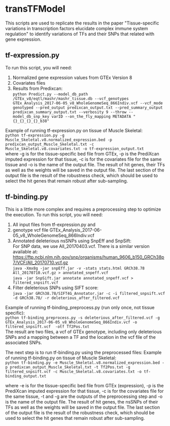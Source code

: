 # transTFModel
This scripts are used to replicate the results in the paper "Tissue-specific variations in transcription factors elucidate complex immune system regulation" to identify variations of TFs and their SNPs that related with gene expression.

## tf-expression.py
To run this script, you will need: 
1. Normalized gene expression values from GTEx Version 8 
2. Covariates files
3. Results from Predixcan: \
`python Predict.py --model_db_path /GTEx_v8/eqtl/mashr/mashr_tissue.db --vcf_genotypes GTEx_Analysis_2017-06-05_v8_WholeGenomeSeq_866Indiv.vcf --vcf_mode genotyped --pred_output predixcan_output.txt --pred_summary_output predixcan_summary_output.txt --verbosity 9 --throw --model_db_snp_key varID --on_the_fly_mapping METADATA "{}_{}_{}_{}_b38"`

Example of running tf-expression.py on tissue of Muscle Skeletal: \
`python tf-expression.py -g Muscle_Skeletal.v8.normalized_expression.bed -p predixcan_output_Muscle_Skeletal.txt -c Muscle_Skeletal.v8.covariates.txt -o tf-expression_output.txt` \
where -g is for the tissue-specific bed file from GTEx, -p is the PrediXcan imputed expression for that tissue, -c is for the covariates file for the same tissue and -o is the name of the output file. The result of hit genes, their TFs as well as the weights will be saved in the output file. The last section of the output file is the result of the robustness check, which should be used to select the hit genes that remain robust after sub-sampling. 

## tf-binding.py
This is a little more complex and requires a preprocessing step to optimize the execution.
To run this script, you will need: 
1. All input files from tf-expression.py and 
2. genotype vcf file GTEx_Analysis_2017-06-05_v8_WholeGenomeSeq_866Indiv.vcf 
3. Annotated deleterious nsSNPs using SnpEff and SnpSift: \
For SNP data, we use All_20170403.vcf. There is a similar version available at: https://ftp.ncbi.nlm.nih.gov/snp/organisms/human_9606_b150_GRCh38p7/VCF/All_20170710.vcf.gz \
`java -Xmx8g -jar snpEff.jar -v -stats stats.html GRCh38.78 All_20170710.vcf.gz > annotated_snpeff.vcf` \
`java -jar SnpSift.jar annotate annotated_snpeff.vcf > filtered_snpsift.vcf` 
4. Filter deleterious SNPs using SIFT score: \
`java -jar GRCh38.78/SIFT4G_Annotator.jar -c -i filtered_snpsift.vcf -d GRCh38.78/ -r deleterious_after_filtered.vcf` 

Example of running tf-binding_preprocess.py (run only once, not tissue specific): \
`python tf-binding_preprocess.py -s deleterious_after_filtered.vcf -g GTEx_Analysis_2017-06-05_v8_WholeGenomeSeq_866Indiv.vcf -o filtered_snpsift.vcf  -otf Tf2Pos.txt` \
The result are two files, a vcf of GTEx genotype, including only deleterious SNPs and a mapping between a TF and the location in the vcf file of the associated SNPs.

The next step is to run tf-binding.py using the preprocessed files:
Example of running tf-binding.py on tissue of Muscle Skeletal: \
`python tf-binding.py -e Muscle_Skeletal.v8.normalized_expression.bed -p predixcan_output_Muscle_Skeletal.txt -t Tf2Pos.txt -g filtered_snpsift.vcf -c Muscle_Skeletal.v8.covariates.txt -o tf-binding_output.txt` 

where -e is for the tissue-specific bed file from GTEx (expression), -p is the PrediXcan imputed expression for that tissue, -c is for the covariates file for the same tissue, -t and -g are the outputs of the preprocessing step and -o is the name of the output file. The result of hit genes, the nsSNPs of their TFs as well as the weights will be saved in the output file. The last section of the output file is the result of the robustness check, which should be used to select the hit genes that remain robust after sub-sampling. 
